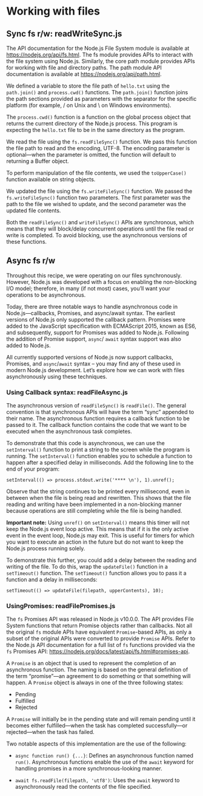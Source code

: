 # Working with files

## Sync fs r/w: readWriteSync.js

The API documentation for the Node.js File System module is available at https://nodejs.org/api/fs.html.
The fs module provides APIs to interact with the file system using Node.js.
Similarly, the core path module provides APIs for working with file and directory paths.
The path module API documentation is available at https://nodejs.org/api/path.html.

We defined a variable to store the file path of `hello.txt` using the `path.join()` and `process.cwd()` functions. The `path.join()` function joins the path sections provided as parameters with
the separator for the specific platform (for example, / on Unix and \ on Windows environments).

The `process.cwd()` function is a function on the global process object that returns the current
directory of the Node.js process.
This program is expecting the `hello.txt` file to be in the same directory as the program.

We read the file using the `fs.readFileSync()` function. We pass this function the file
path to read and the encoding, UTF-8. The encoding parameter is optional—when the parameter is
omitted, the function will default to returning a Buffer object.

To perform manipulation of the file contents, we used the `toUpperCase()` function available on
string objects.

We updated the file using the `fs.writeFileSync()` function. We passed the
`fs.writeFileSync()` function two parameters. The first parameter was the path to the file we
wished to update, and the second parameter was the updated file contents.

Both the `readFileSync()` and `writeFileSync()` APIs are synchronous, which means
that they will block/delay concurrent operations until the file read or write is completed. To
avoid blocking, use the asynchronous versions of these functions.

## Async fs r/w

Throughout this recipe, we were operating on our files synchronously. However, Node.js was developed
with a focus on enabling the non-blocking I/O model; therefore, in many (if not most) cases, you’ll
want your operations to be asynchronous.

Today, there are three notable ways to handle asynchronous code in Node.js—callbacks, Promises, and
async/await syntax. The earliest versions of Node.js only supported the callback pattern. Promises
were added to the JavaScript specification with ECMAScript 2015, known as ES6, and subsequently,
support for Promises was added to Node.js. Following the addition of Promise support, `async`/
`await` syntax support was also added to Node.js.

All currently supported versions of Node.js now support callbacks, Promises, and `async`/`await`
syntax – you may find any of these used in modern Node.js development. Let’s explore how we can
work with files asynchronously using these techniques.

### Using Callback syntax: readFileAsync.js

The asynchronous version of `readFileSync()` is `readFile()`. The general convention is that
synchronous APIs will have the term “sync” appended to their name. The asynchronous function
requires a callback function to be passed to it. The callback function contains the code that we want
to be executed when the asynchronous task completes.

To demonstrate that this code is asynchronous, we can use the `setInterval()` function
to print a string to the screen while the program is running. The `setInterval()` function
enables you to schedule a function to happen after a specified delay in milliseconds. Add the
following line to the end of your program:

`setInterval(() => process.stdout.write('**** \n'), 1).unref();`

Observe that the string continues to be printed every millisecond, even in between when the file
is being read and rewritten. This shows that the file reading and writing have been implemented
in a non-blocking manner because operations are still completing while the file is being handled.

**Important note:**
Using `unref()` on `setInterval()` means this timer will not keep the Node.js event loop
active. This means that if it is the only active event in the event loop, Node.js may exit. This is
useful for timers for which you want to execute an action in the future but do not want to keep
the Node.js process running solely.

To demonstrate this further, you could add a delay between the reading and writing of the
file. To do this, wrap the `updateFile()` function in a `setTimeout()` function. The
`setTimeout()` function allows you to pass it a function and a delay in milliseconds:

`setTimeout(() => updateFile(filepath, upperContents), 10);`

### UsingPromises: readFilePromises.js

The `fs` Promises API was released in Node.js v10.0.0. The API provides File System functions that
return Promise objects rather than callbacks. Not all the original `fs` module APIs have equivalent
`Promise`-based APIs, as only a subset of the original APIs were converted to provide `Promise`
APIs.
Refer to the Node.js API documentation for a full list of `fs` functions provided via the `fs`
Promises API: <https://nodejs.org/docs/latest/api/fs.html#promises-api>.

A `Promise` is an object that is used to represent the completion of an asynchronous function. The
naming is based on the general definition of the term “promise”—an agreement to do something or
that something will happen. A `Promise` object is always in one of the three following states:

- Pending
- Fulfilled
- Rejected

A `Promise` will initially be in the pending state and will remain pending until it becomes either
fulfilled—when the task has completed successfully—or rejected—when the task has failed.

Two notable aspects of this implementation are the use of the following:

- `async function run() {...}`: Defines an asynchronous function named `run()`.
  Asynchronous functions enable the use of the `await` keyword for handling promises in a
  more synchronous-looking manner.

- `await fs.readFile(filepath, 'utf8')`: Uses the `await` keyword to asynchronously
  read the contents of the file specified.
